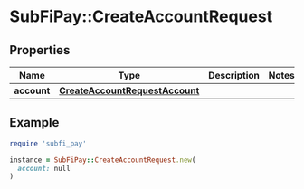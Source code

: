 # SubFiPay::CreateAccountRequest

## Properties

| Name | Type | Description | Notes |
| ---- | ---- | ----------- | ----- |
| **account** | [**CreateAccountRequestAccount**](CreateAccountRequestAccount.md) |  |  |

## Example

```ruby
require 'subfi_pay'

instance = SubFiPay::CreateAccountRequest.new(
  account: null
)
```


